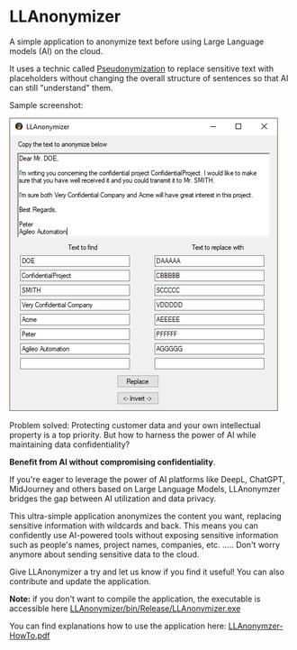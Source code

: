 # LLAnonymizer
A simple application to anonymize text before using Large Language models (AI) on the cloud.

It uses a technic called [Pseudonymization](https://en.wikipedia.org/wiki/Pseudonymization) to replace sensitive text with placeholders without changing the overall structure of sentences so that AI can still "understand" them.

Sample screenshot:

![Graph](Images/LLanonymizerSampleScreenShot.png)

Problem solved: Protecting customer data and your own intellectual property is a top priority. But how to harness the power of AI while maintaining data confidentiality?

**Benefit from AI without compromising confidentiality**.

If you're eager to leverage the power of AI platforms like DeepL, ChatGPT, MidJourney and others based on Large Language Models, LLAnonymzer bridges the gap between AI utilization and data privacy.

This ultra-simple application anonymizes the content you want, replacing sensitive information with wildcards and back. This means you can confidently use AI-powered tools without exposing sensitive information such as people's names, project names, companies, etc. ..... Don't worry anymore about sending sensitive data to the cloud.

Give LLAnonymizer a try and let us know if you find it useful! You can also contribute and update the application.

**Note:** if you don't want to compile the application, the executable is accessible here [LLAnonymizer/bin/Release/LLAnonymizer.exe](https://github.com/AgileoAutomation/LLAnonymizer/blob/main/LLAnonymizer/bin/Release/LLAnonymizer.exe)

You can find explanations how to use the application here: [LLAnonymzer-HowTo.pdf](https://github.com/AgileoAutomation/LLAnonymizer/blob/main/LLAnonymzer-HowTo.pdf)
